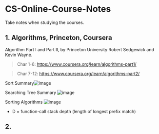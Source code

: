 # CS-Online-Course-Notes

Take notes when studying the courses.

## 1. Algorithms, Princeton, Coursera

Algorithm Part I and Part II, by Princeton University Robert Sedgewick and Kevin Wayne.

> Char 1-6: https://www.coursera.org/learn/algorithms-part1/

> Char 7-12: https://www.coursera.org/learn/algorithms-part2/

Sort Summary![image](https://user-images.githubusercontent.com/56275127/113489117-d5006200-9487-11eb-815f-e89afda14307.png)

Searching Tree Summary ![image](https://user-images.githubusercontent.com/56275127/113495925-799b9780-94ba-11eb-8169-b5b4f233263e.png)

Sorting Algorithms ![image](https://user-images.githubusercontent.com/56275127/113642172-d3c86400-9644-11eb-93ae-07cd330b815f.png)

- D = function-call stack depth (length of longest prefix match)

## 2.
